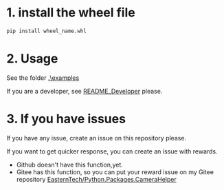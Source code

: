 # 1. install the wheel file
```bash
pip install wheel_name.whl
```

# 2. Usage
See the folder [.\examples](.\examples)

If you are a developer, see [README_Developer](\README_Developer.md) please.

# 3. If you have issues
If you have any issue, create an issue on this repository please.

If you want to get quicker response, you can create an issue with rewards.
* Github doesn't have this function,yet.
* Gitee has this function, so you can put your reward issue on my Gitee repository [EasternTech/Python.Packages.CameraHelper](https://gitee.com/EasternTech/Python.Packages.CameraHelper)